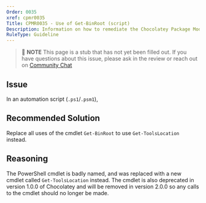 ```yaml
---
Order: 0035
xref: cpmr0035
Title: CPMR0035 - Use of Get-BinRoot (script)
Description: Information on how to remediate the Chocolatey Package Moderation Rule 0035
RuleType: Guideline
---
```


<?! Include "../../../../../shared/package-validator-rule-guideline.txt" /?>

> :memo: **NOTE** This page is a stub that has not yet been filled out. If you have questions about this issue, please ask in the review or reach out on [Community Chat](https://ch0.co/community)

## Issue

In an automation script (`.ps1`/`.psm1`),

## Recommended Solution

Replace all uses of the cmdlet `Get-BinRoot` to use `Get-ToolsLocation` instead.

## Reasoning

The PowerShell cmdlet is badly named, and was replaced with a new cmdlet called `Get-ToolsLocation` instead.
The cmdlet is also deprecated in version 1.0.0 of Chocolatey and will be removed in version 2.0.0 so any calls
to the cmdlet should no longer be made.